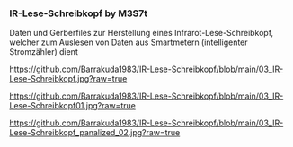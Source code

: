### IR-Lese-Schreibkopf by M3S7t

Daten und Gerberfiles zur Herstellung eines Infrarot-Lese-Schreibkopf,
welcher zum Auslesen von Daten aus Smartmetern (intelligenter Stromzähler) dient

https://github.com/Barrakuda1983/IR-Lese-Schreibkopf/blob/main/03_IR-Lese-Schreibkopf.jpg?raw=true

https://github.com/Barrakuda1983/IR-Lese-Schreibkopf/blob/main/03_IR-Lese-Schreibkopf01.jpg?raw=true

https://github.com/Barrakuda1983/IR-Lese-Schreibkopf/blob/main/03_IR-Lese-Schreibkopf_panalized_02.jpg?raw=true
